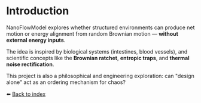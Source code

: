 # Introduction

NanoFlowModel explores whether structured environments can produce net motion or energy alignment from random Brownian motion — **without external energy inputs**.

The idea is inspired by biological systems (intestines, blood vessels), and scientific concepts like the **Brownian ratchet**, **entropic traps**, and **thermal noise rectification**.

This project is also a philosophical and engineering exploration: can "design alone" act as an ordering mechanism for chaos?

⬅️ [Back to index](../index.md)
